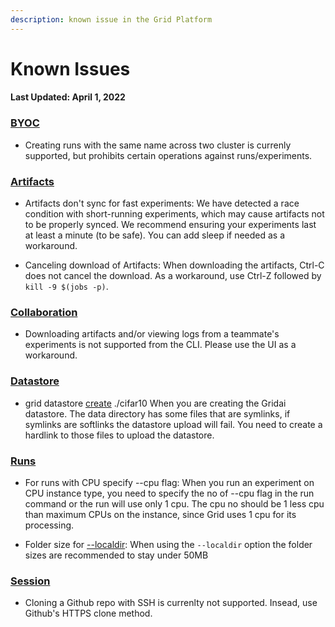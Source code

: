 ```yaml
---
description: known issue in the Grid Platform
---
```


# Known Issues
#### Last Updated: April 1, 2022

### [BYOC](https://docs.grid.ai/platform/custom-cloud-credentials/byoc)
* Creating runs with the same name across two cluster is currenly supported, but prohibits certain operations against runs/experiments. 

### [Artifacts](https://docs.grid.ai/features/runs/artifacts)
* Artifacts don't sync for fast experiments: We have detected a race condition with short-running experiments, which may cause artifacts not to be properly synced. We recommend ensuring your experiments last at least a minute (to be safe). You can add sleep if needed as a workaround. 

* Canceling download of Artifacts: When downloading the artifacts, Ctrl-C does not cancel the download. As a workaround, use Ctrl-Z followed by `kill -9 $(jobs -p)`.


### [Collaboration](https://docs.grid.ai/platform/collaboration)
* Downloading artifacts and/or viewing logs from a teammate's experiments is not supported from the CLI. Please use the UI as a workaround.

### [Datastore](https://docs.grid.ai/features/datastores)
* grid datastore [create](https://docs.grid.ai/features/datastores/create) ./cifar10
When you are creating the Gridai datastore. The data directory has some files that are symlinks, if symlinks are softlinks the datastore upload will fail. You need to create a hardlink to those files to upload the datastore.


### [Runs](https://docs.grid.ai/features/runs)
* For runs with CPU specify --cpu flag: When you run an experiment on CPU instance type, you need to specify the no of --cpu flag in the run command or the run will use only 1 cpu. The cpu no should be 1 less cpu than maximum CPUs on the instance, since Grid uses 1 cpu for its processing.

* Folder size for [--localdir](https://docs.grid.ai/features/runs/localdir): When using the `--localdir` option the folder sizes are recommended to stay under 50MB

### [Session](https://docs.grid.ai/features/sessions)
* Cloning a Github repo with SSH is currenlty not supported. Insead, use Github's HTTPS clone method. 


